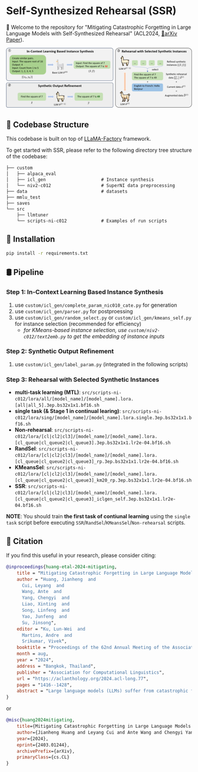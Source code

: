 # Self-Synthesized Rehearsal (SSR)

🎉 Welcome to the repository for "Mitigating Catastrophic Forgetting in Large Language Models with Self-Synthesized Rehearsal" (ACL2024, [📃arXiv Paper](https://arxiv.org/abs/2403.01244)).

![](./framework.png)

## 🧱 Codebase Structure

This codebase is built on top of [LLaMA-Factory](https://github.com/hiyouga/LLaMA-Factory) framework.

To get started with SSR, please refer to the following directory tree structure of the codebase:

```shell
├── custom
│   ├── alpaca_eval
│   ├── icl_gen                     # Instance synthesis
│   └── niv2-c012                   # SuperNI data preprocessing
├── data                            # datasets
├── mmlu_test
├── saves
└── src
    ├── llmtuner
    └── scripts-ni-c012             # Examples of run scripts
```

## 📲 Installation

```bash
pip install -r requirements.txt
```

## 🛢 Pipeline

### Step 1: In-Context Learning Based Instance Synthesis

1. use `custom/icl_gen/complete_param_nic010_cate.py` for generation 
2. use `custom/icl_gen/parser.py` for postproessing
3. use `custom/icl_gen/random_select.py` or `custom/icl_gen/kmeans_self.py` for instance selection (recommended for efficiency)
    * *for KMeans-based instance selection, use `custom/niv2-c012/text2emb.py` to get the embedding of instance inputs*

### Step 2: Synthetic Output Refinement

1. use `custom/icl_gen/label_param.py` (integrated in the following scripts)

### Step 3: Rehearsal with Selected Synthetic Instances

- **multi-task learning (MTL)**: `src/scripts-ni-c012/lora/all/[model_name]/[model_name].lora.[all|all_5].3ep.bs32x1x1.bf16.sh`
- **single task (& Stage 1 in continual learing)**: `src/scripts-ni-c012/lora/sing/[model_name]/[model_name].lora.single.3ep.bs32x1x1.bf16.sh`
- **Non-rehearsal**: `src/scripts-ni-c012/lora/[cl|cl2|cl3]/[model_name]/[model_name].lora.[cl_queue|cl_queue2|cl_queue3].3ep.bs32x1x1.lr2e-04.bf16.sh`
- **RandSel**: `src/scripts-ni-c012/lora/[cl|cl2|cl3]/[model_name]/[model_name].lora.[cl_queue|cl_queue2|cl_queue3]_rp.3ep.bs32x1x1.lr2e-04.bf16.sh`
- **KMeansSel**: `src/scripts-ni-c012/lora/[cl|cl2|cl3]/[model_name]/[model_name].lora.[cl_queue|cl_queue2|cl_queue3]_km20_rp.3ep.bs32x1x1.lr2e-04.bf16.sh`
- **SSR**: `src/scripts-ni-c012/lora/[cl|cl2|cl3]/[model_name]/[model_name].lora.[cl_queue|cl_queue2|cl_queue3]_iclgen_self.3ep.bs32x1x1.lr2e-04.bf16.sh`

**NOTE**: You should train **the first task of contiunal learning** using the `single task` script before executing `SSR`/`RandSel`/`KMeansSel`/`Non-rehearsal` scripts.

## 📝 Citation

If you find this useful in your research, please consider citing:

``` bibtex
@inproceedings{huang-etal-2024-mitigating,
    title = "Mitigating Catastrophic Forgetting in Large Language Models with Self-Synthesized Rehearsal",
    author = "Huang, Jianheng  and
      Cui, Leyang  and
      Wang, Ante  and
      Yang, Chengyi  and
      Liao, Xinting  and
      Song, Linfeng  and
      Yao, Junfeng  and
      Su, Jinsong",
    editor = "Ku, Lun-Wei  and
      Martins, Andre  and
      Srikumar, Vivek",
    booktitle = "Proceedings of the 62nd Annual Meeting of the Association for Computational Linguistics (Volume 1: Long Papers)",
    month = aug,
    year = "2024",
    address = "Bangkok, Thailand",
    publisher = "Association for Computational Linguistics",
    url = "https://aclanthology.org/2024.acl-long.77",
    pages = "1416--1428",
    abstract = "Large language models (LLMs) suffer from catastrophic forgetting during continual learning. Conventional rehearsal-based methods rely on previous training data to retain the model{'}s ability, which may not be feasible in real-world applications. When conducting continual learning based on a publicly-released LLM checkpoint, the availability of the original training data may be non-existent. To address this challenge, we propose a framework called Self-Synthesized Rehearsal (SSR) that uses the LLM to generate synthetic instances for rehearsal. Concretely, we first employ the base LLM for in-context learning to generate synthetic instances. Subsequently, we utilize the latest LLM to refine the instance outputs based on the synthetic inputs, preserving its acquired ability. Finally, we select diverse high-quality synthetic instances for rehearsal in future stages. Experimental results demonstrate that SSR achieves superior or comparable performance compared to conventional rehearsal-based approaches while being more data-efficient. Besides, SSR effectively preserves the generalization capabilities of LLMs in general domains.",
}
```

or

``` bibtex
@misc{huang2024mitigating,
    title={Mitigating Catastrophic Forgetting in Large Language Models with Self-Synthesized Rehearsal}, 
    author={Jianheng Huang and Leyang Cui and Ante Wang and Chengyi Yang and Xinting Liao and Linfeng Song and Junfeng Yao and Jinsong Su},
    year={2024},
    eprint={2403.01244},
    archivePrefix={arXiv},
    primaryClass={cs.CL}
}
```
